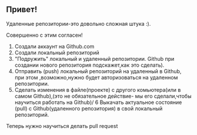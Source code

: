 ## Привет!

Удаленные репозитории-это довольно сложная штука :).

Совершенно с этим согласен!

1. Создали аккаунт на Github.com
2. Создали локальный репозиторий
3. "Подружить" локальный и удаленный репозитории. Github при создании нового репозитория
подскажет,как это сделать).
4. Отправить (push) локальный репозиторий на удаленный в Github, при этом ,возможно,нужно будет
авторизоваться на удаленном репозитории.
5. Сделать изменения в файле(проекте) с другого комьютера(или в самом Github),(это не обязательное действие- мы его сделали,чтобы научиться работать на Github)/
6 Выкачать актуальное состояние (pull) с Github(удаленного репозитория) в свой локальный репозиторий.

Теперь нужно научиться делать pull request 

